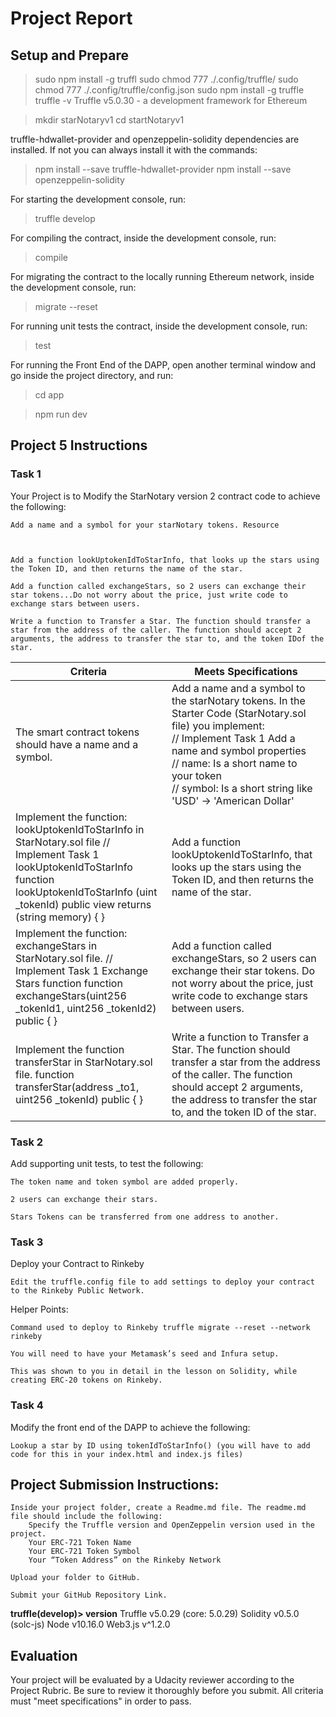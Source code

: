 # Project Report

## Setup and Prepare

>   sudo npm install -g truffl
>   sudo chmod 777 ./.config/truffle/
>   sudo chmod 777 ./.config/truffle/config.json 
>   sudo npm install -g truffle
>   truffle -v
>   Truffle v5.0.30 - a development framework for Ethereum 

>   mkdir starNotaryv1
>   cd startNotaryv1
>   

truffle-hdwallet-provider and openzeppelin-solidity dependencies are installed. If not you can always install it with the commands:

>    npm install --save truffle-hdwallet-provider
>    npm install --save openzeppelin-solidity

For starting the development console, run:

>    truffle develop

For compiling the contract, inside the development console, run:

>    compile

 For migrating the contract to the locally running Ethereum network, inside the development console, run:

 >   migrate --reset

For running unit tests the contract, inside the development console, run:

>    test

For running the Front End of the DAPP, open another terminal window and go inside the project directory, and run:

>    cd app

>   npm run dev

## Project 5 Instructions

### Task 1

Your Project is to Modify the StarNotary version 2 contract code to achieve the following:

    Add a name and a symbol for your starNotary tokens. Resource

    

    Add a function lookUptokenIdToStarInfo, that looks up the stars using the Token ID, and then returns the name of the star.

    Add a function called exchangeStars, so 2 users can exchange their star tokens...Do not worry about the price, just write code to exchange stars between users.

    Write a function to Transfer a Star. The function should transfer a star from the address of the caller. The function should accept 2 arguments, the address to transfer the star to, and the token IDof the star.

| Criteria | Meets Specifications |
|---|---|
|The smart contract tokens should have a name and a symbol. | Add a name and a symbol to the starNotary tokens. In the Starter Code (StarNotary.sol file) you implement: <br>// Implement Task 1 Add a name and symbol properties <br>// name: Is a short name to your token <br>// symbol: Is a short string like 'USD' -> 'American Dollar' |
| Implement the function: lookUptokenIdToStarInfo in StarNotary.sol file // Implement Task 1 lookUptokenIdToStarInfo function lookUptokenIdToStarInfo (uint _tokenId) public view returns (string memory) {  } | Add a function lookUptokenIdToStarInfo, that looks up the stars using the Token ID, and then returns the name of the star. |
| Implement the function: exchangeStars in StarNotary.sol file. // Implement Task 1 Exchange Stars function function exchangeStars(uint256 _tokenId1, uint256 _tokenId2) public {  }	 | Add a function called exchangeStars, so 2 users can exchange their star tokens. Do not worry about the price, just write code to exchange stars between users. |
| Implement the function transferStar in StarNotary.sol file. function transferStar(address _to1, uint256 _tokenId) public {     }	| Write a function to Transfer a Star. The function should transfer a star from the address of the caller. The function should accept 2 arguments, the address to transfer the star to, and the token ID of the star.|


### Task 2

Add supporting unit tests, to test the following:

    The token name and token symbol are added properly.

    2 users can exchange their stars.

    Stars Tokens can be transferred from one address to another.

### Task 3

Deploy your Contract to Rinkeby

    Edit the truffle.config file to add settings to deploy your contract to the Rinkeby Public Network.

Helper Points:

    Command used to deploy to Rinkeby truffle migrate --reset --network rinkeby

    You will need to have your Metamask’s seed and Infura setup.

    This was shown to you in detail in the lesson on Solidity, while creating ERC-20 tokens on Rinkeby.

### Task 4

Modify the front end of the DAPP to achieve the following:

    Lookup a star by ID using tokenIdToStarInfo() (you will have to add code for this in your index.html and index.js files)

## Project Submission Instructions:

    Inside your project folder, create a Readme.md file. The readme.md file should include the following:
        Specify the Truffle version and OpenZeppelin version used in the project.
        Your ERC-721 Token Name
        Your ERC-721 Token Symbol
        Your “Token Address” on the Rinkeby Network

    Upload your folder to GitHub.

    Submit your GitHub Repository Link.

**truffle(develop)> version**
Truffle v5.0.29 (core: 5.0.29)
Solidity v0.5.0 (solc-js)
Node v10.16.0
Web3.js v^1.2.0


## Evaluation

Your project will be evaluated by a Udacity reviewer according to the Project Rubric. Be sure to review it thoroughly before you submit. All criteria must "meet specifications" in order to pass.

